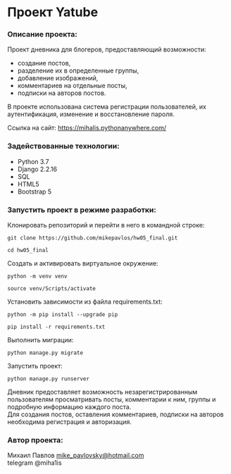# Проект Yatube

### Описание проекта:

Проект дневника для блогеров, предоставляющий возможности:
- создание постов, 
- разделение их в определенные группы, 
- добавление изображений, 
- комментариев на отдельные посты, 
- подписки на авторов постов.

В проекте использована система регистрации пользователей, их аутентификация, 
изменение и восстановление пароля.  

Ссылка на сайт: https://mihalis.pythonanywhere.com/

### Задействованные технологии:

- Python 3.7
- Django 2.2.16
- SQL
- HTML5
- Bootstrap 5

### Запустить проект в режиме разработки:

Клонировать репозиторий и перейти в него в командной строке:

```
git clone https://github.com/mikepavlos/hw05_final.git
```

```
cd hw05_final
```

Создать и активировать виртуальное окружение:

```
python -m venv venv
```

```
source venv/Scripts/activate
```

Установить зависимости из файла requirements.txt:

```
python -m pip install --upgrade pip
```

```
pip install -r requirements.txt
```

Выполнить миграции:

```
python manage.py migrate
```

Запустить проект:

```
python manage.py runserver
```

Дневник предоставляет возможность незарегистрированным пользователям 
просматривать посты, комментарии к ним, группы и подробную информацию каждого поста.  
Для создания постов, оставления комментариев, подписки на авторов необходима 
регистрация и авторизация.

### Автор проекта:

Михаил Павлов <mike_pavlovsky@hotmail.com>  
telegram @miha1is

